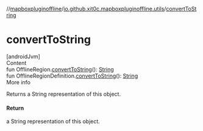 //[mapboxpluginoffline](../../index.md)/[io.github.xit0c.mapboxpluginoffline.utils](index.md)/[convertToString](convert-to-string.md)



# convertToString  
[androidJvm]  
Content  
fun OfflineRegion.[convertToString](convert-to-string.md)(): [String](https://kotlinlang.org/api/latest/jvm/stdlib/kotlin/-string/index.html)  
fun OfflineRegionDefinition.[convertToString](convert-to-string.md)(): [String](https://kotlinlang.org/api/latest/jvm/stdlib/kotlin/-string/index.html)  
More info  


Returns a String representation of this object.



#### Return  


a String representation of this object.

  



